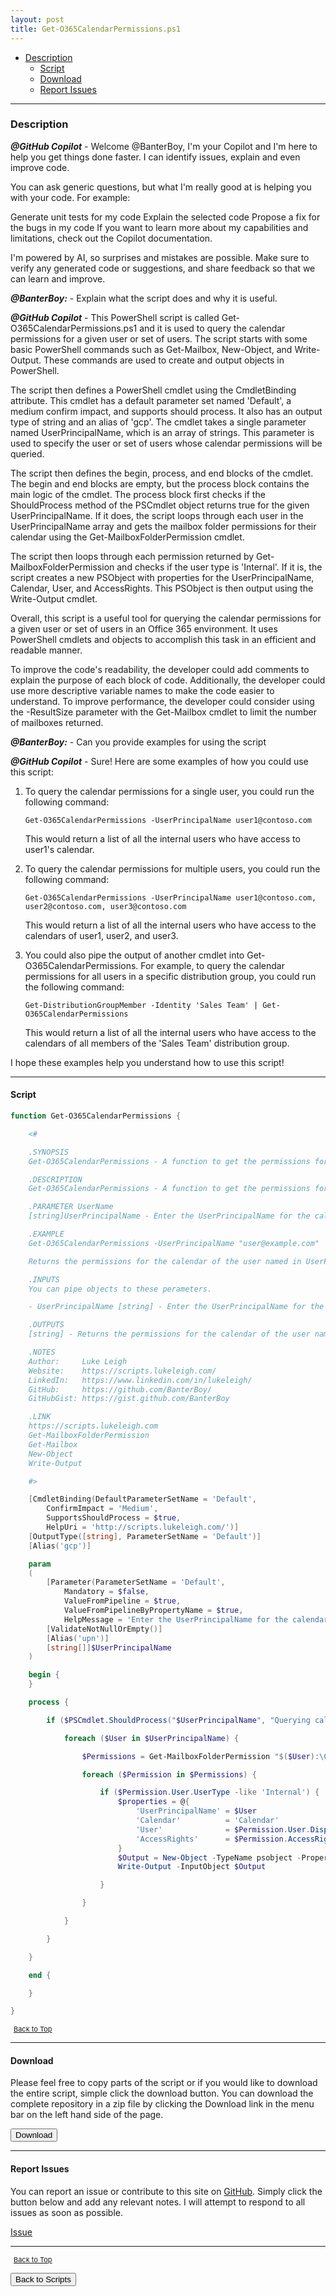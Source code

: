 ```yaml
---
layout: post
title: Get-O365CalendarPermissions.ps1
---
```


- [Description](#description)
  - [Script](#script)
  - [Download](#download)
  - [Report Issues](#report-issues)

---

### Description

**_@GitHub Copilot_** - Welcome @BanterBoy, I'm your Copilot and I'm here to help you get things done faster. I can identify issues, explain and even improve code.

You can ask generic questions, but what I'm really good at is helping you with your code. For example:

Generate unit tests for my code
Explain the selected code
Propose a fix for the bugs in my code
If you want to learn more about my capabilities and limitations, check out the Copilot documentation.

I'm powered by AI, so surprises and mistakes are possible. Make sure to verify any generated code or suggestions, and share feedback so that we can learn and improve.

**_@BanterBoy:_** - Explain what the script does and why it is useful.

**_@GitHub Copilot_** - This PowerShell script is called Get-O365CalendarPermissions.ps1 and it is used to query the calendar permissions for a given user or set of users. The script starts with some basic PowerShell commands such as Get-Mailbox, New-Object, and Write-Output. These commands are used to create and output objects in PowerShell.

The script then defines a PowerShell cmdlet using the CmdletBinding attribute. This cmdlet has a default parameter set named 'Default', a medium confirm impact, and supports should process. It also has an output type of string and an alias of 'gcp'. The cmdlet takes a single parameter named UserPrincipalName, which is an array of strings. This parameter is used to specify the user or set of users whose calendar permissions will be queried.

The script then defines the begin, process, and end blocks of the cmdlet. The begin and end blocks are empty, but the process block contains the main logic of the cmdlet. The process block first checks if the ShouldProcess method of the PSCmdlet object returns true for the given UserPrincipalName. If it does, the script loops through each user in the UserPrincipalName array and gets the mailbox folder permissions for their calendar using the Get-MailboxFolderPermission cmdlet.

The script then loops through each permission returned by Get-MailboxFolderPermission and checks if the user type is 'Internal'. If it is, the script creates a new PSObject with properties for the UserPrincipalName, Calendar, User, and AccessRights. This PSObject is then output using the Write-Output cmdlet.

Overall, this script is a useful tool for querying the calendar permissions for a given user or set of users in an Office 365 environment. It uses PowerShell cmdlets and objects to accomplish this task in an efficient and readable manner.

To improve the code's readability, the developer could add comments to explain the purpose of each block of code. Additionally, the developer could use more descriptive variable names to make the code easier to understand. To improve performance, the developer could consider using the -ResultSize parameter with the Get-Mailbox cmdlet to limit the number of mailboxes returned.

**_@BanterBoy:_** - Can you provide examples for using the script

**_@GitHub Copilot_** - Sure! Here are some examples of how you could use this script:

1. To query the calendar permissions for a single user, you could run the following command:

   `Get-O365CalendarPermissions -UserPrincipalName user1@contoso.com`

   This would return a list of all the internal users who have access to user1's calendar.

2. To query the calendar permissions for multiple users, you could run the following command:

   `Get-O365CalendarPermissions -UserPrincipalName user1@contoso.com, user2@contoso.com, user3@contoso.com`

   This would return a list of all the internal users who have access to the calendars of user1, user2, and user3.

3. You could also pipe the output of another cmdlet into Get-O365CalendarPermissions. For example, to query the calendar permissions for all users in a specific distribution group, you could run the following command:

   `Get-DistributionGroupMember -Identity 'Sales Team' | Get-O365CalendarPermissions`

   This would return a list of all the internal users who have access to the calendars of all members of the 'Sales Team' distribution group.

I hope these examples help you understand how to use this script!

---

#### Script

```powershell
function Get-O365CalendarPermissions {

    <#

    .SYNOPSIS
    Get-O365CalendarPermissions - A function to get the permissions for a calendar.

	.DESCRIPTION
    Get-O365CalendarPermissions - A function to get the permissions for a calendar. This function will only return the permissions for the calendar of the user named in UserPrincipalName. It will not return the permissions for any other calendars that the user may have access to.

	.PARAMETER UserName
    [string]UserPrincipalName - Enter the UserPrincipalName for the calendar owner whose calendar you want to query. This parameter can be piped.

	.EXAMPLE
    Get-O365CalendarPermissions -UserPrincipalName "user@example.com"

    Returns the permissions for the calendar of the user named in UserPrincipalName

	.INPUTS
    You can pipe objects to these perameters.

    - UserPrincipalName [string] - Enter the UserPrincipalName for the calendar owner whose calendar you want to query. This parameter can be piped.

	.OUTPUTS
    [string] - Returns the permissions for the calendar of the user named in UserPrincipalName

	.NOTES
    Author:     Luke Leigh
    Website:    https://scripts.lukeleigh.com/
    LinkedIn:   https://www.linkedin.com/in/lukeleigh/
    GitHub:     https://github.com/BanterBoy/
    GitHubGist: https://gist.github.com/BanterBoy

	.LINK
    https://scripts.lukeleigh.com
    Get-MailboxFolderPermission
    Get-Mailbox
    New-Object
    Write-Output

    #>

    [CmdletBinding(DefaultParameterSetName = 'Default',
        ConfirmImpact = 'Medium',
        SupportsShouldProcess = $true,
        HelpUri = 'http://scripts.lukeleigh.com/')]
    [OutputType([string], ParameterSetName = 'Default')]
    [Alias('gcp')]

    param
    (
        [Parameter(ParameterSetName = 'Default',
            Mandatory = $false,
            ValueFromPipeline = $true,
            ValueFromPipelineByPropertyName = $true,
            HelpMessage = 'Enter the UserPrincipalName for the calendar owner whose calendar you want to query. This parameter can be piped.')]
        [ValidateNotNullOrEmpty()]
        [Alias('upn')]
        [string[]]$UserPrincipalName
    )

    begin {
    }

    process {

        if ($PSCmdlet.ShouldProcess("$UserPrincipalName", "Querying calendar permissions for")) {

            foreach ($User in $UserPrincipalName) {

                $Permissions = Get-MailboxFolderPermission "$($User):\Calendar"

                foreach ($Permission in $Permissions) {

                    if ($Permission.User.UserType -like 'Internal') {
                        $properties = @{
                            'UserPrincipalName' = $User
                            'Calendar'          = 'Calendar'
                            'User'              = $Permission.User.DisplayName
                            'AccessRights'      = $Permission.AccessRights
                        }
                        $Output = New-Object -TypeName psobject -Property $properties
                        Write-Output -InputObject $Output

                    }

                }

            }

        }

    }

    end {

    }

}

```

<span style="font-size:11px;"><a href="#"><i class="fas fa-caret-up" aria-hidden="true" style="color: white; margin-right:5px;"></i>Back to Top</a></span>

---

#### Download

Please feel free to copy parts of the script or if you would like to download the entire script, simple click the download button. You can download the complete repository in a zip file by clicking the Download link in the menu bar on the left hand side of the page.

<button class="btn" type="submit" onclick="window.open('/PowerShell/NewFunctions/Get-O365CalendarPermissions.ps1')">
    <i class="fa fa-cloud-download-alt">
    </i>
        Download
</button>

---

#### Report Issues

You can report an issue or contribute to this site on <a href="https://github.com/BanterBoy/scripts-blog/issues">GitHub</a>. Simply click the button below and add any relevant notes. I will attempt to respond to all issues as soon as possible.

<!-- Place this tag where you want the button to render. -->

<a class="github-button" href="https://github.com/BanterBoy/scripts-blog/issues/new?title=Get-O365CalendarPermissions.ps1&body=There is a problem with this function. Please find details below." data-show-count="true" aria-label="Issue BanterBoy/scripts-blog on GitHub">Issue</a>

---

<span style="font-size:11px;"><a href="#"><i class="fas fa-caret-up" aria-hidden="true" style="color: white; margin-right:5px;"></i>Back to Top</a></span>

<a href="/menu/_pages/scripts.html">
    <button class="btn">
        <i class='fas fa-reply'>
        </i>
            Back to Scripts
    </button>
</a>

[1]: http://ecotrust-canada.github.io/markdown-toc
[2]: https://github.com/googlearchive/code-prettify
